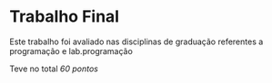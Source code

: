 # Trabalho Final

Este trabalho foi avaliado nas disciplinas de graduação referentes a programação e lab.programação

Teve no total *60 pontos*